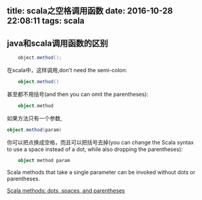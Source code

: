 title: scala之空格调用函数
date: 2016-10-28 22:08:11
tags: scala
---

## java和scala调用函数的区别

```java
	object.method();
```
在scala中，这样调用,don't need the semi-colon:

```scala
	object.method()
```

甚至都不用括号(and then you can omit the parentheses):

```scala
	object.method
```

如果方法只有一个参数,

```scala
object.method(param)
```

你可以把点换成空格，而且可以把括号去掉(you can change the Scala syntax to use a space instead of a dot, while also dropping the parentheses):

```scala
	object method param
```


Scala methods that take a single parameter can be invoked without dots or parentheses.

[Scala methods: dots, spaces, and parentheses](http://alvinalexander.com/scala/scala-methods-dots-spaces-single-one-parameter)

